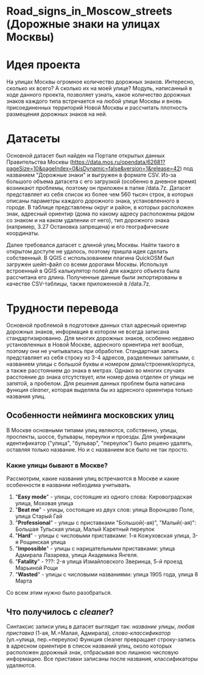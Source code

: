 # Road_signs_in_Moscow_streets (Дорожные знаки на улицах Москвы)
# Идея проекта
На улицах Москвы огромное количество дорожных знаков. Интересно, сколько их всего? А сколько их на моей улице? Модуль, написанный в ходе данного проекта, позволяет узнать, какое количество дорожных знаков каждого типа встречается на любой улице Москвы и вновь присоединенных территорий Новой Москвы и рассчитать плотность размещения дорожных знаков на ней.
# Датасеты

Основной датасет был найден на Портале открытых данных Правительства Москвы (https://data.mos.ru/opendata/62681?pageSize=10&pageIndex=0&isDynamic=false&version=1&release=42) под названием "Дорожные знаки" и выгружен в формате CSV. Из-за большого объема датасета с его загрузкой (особенно в дневное время) возникают проблемы, поэтому он приложен в папке /data.7z. Датасет представляет из себя список из более чем 560 тысяч строк, в которых описаны параметры каждого дорожного знака, установленного в городе. В таблице представлены округ и район, в которых расположен знак, адресный ориентир (дома по какому адресу расположены рядом со знаком и на каком удалении от него), тип дорожного знака (например, 3.27 Остановка запрещена) и его географические координаты. 

Далее требовался датасет с длиной улиц Москвы. Найти такого в открытом доступе не удалось, поэтому пришла идея сделать собственный. В QGIS с использованием плагина QuickOSM был загружен шейп-файл со всеми дорогами Москвы. Используя встроенный в QGIS калькулятор полей для каждого объекта была рассчитана его длина. Полученные данные были экпортированы в качестве CSV-таблицы, также приложенной в /data.7z.

# Трудности перевода
Основной проблемой в подготовке данных стал адресный ориентир дорожных знаков, информация в котором не всегда записана стандартизированно. Для многих дорожных знаков, особенно недавно установленных в Новой Москве, адресного ориентира нет вообще, поэтому они не учитывались при обработке. Стандартная запись представляет из себя строку из 3-4 адресов, разделенных запятыми, с названием улицы с большой буквы и номером дома/строения/корпуса, а также расстоянием до знака в метрах. Однако во многих случаях расстояние до знака отсутствует, или номер дома отделен от улицы не запятой, а пробелом. Для решения данных проблем была написана функция *cleaner*, которая выделяла бы из адресного ориентира только названия улиц.
## Особенности нейминга московских улиц
В Москве основными типами улиц являются, собственно, улицы, проспекты, шоссе, бульвары, переулки и проезды. Для унификации идентификатор ("улица", "бульвар", "переулок") было решено удалять, оставляя только название. Но и с названием все было не так просто. 
### Какие улицы бывают в Москве?
Рассмотрим, какие названия улиц встречаются в Москве и какие особенности в названии небходима учитывать.
1. "__Easy mode__" - улицы, состоящие из одного слова: Кировоградская улица, Моховая улица
2. "__Beat me__" - улицы, состоящие из двух слов: улица Воронцово Поле, улица Старый Гай
3. "__Professional__" - улицы с приставками "Большой(-ая)", "Малый(-ая)": Большая Тульская улица, Малый Каретный переулок
4. "__Hard__" - улицы с числовыми приставками: 1-я Кожуховская улица, 3-я Рощинская улица
5. "__Impossible__" - улицы с нарицательными приставками: улица Адмирала Лазарева, улица Академика Янгеля.
6. "__Fatality__" - ???: 2-я улица Измайловского Зверинца, 5-й проезд Марьиной Рощи
7. "__Wasted__" - улицы с числовыми названиями: улица 1905 года, улица 8 Марта
   
Со всем этим нужно было разобраться.

## Что получилось с *cleaner*?
Синтаксис записи улиц в датасет выглядит так: *название улицы*, *любая приставка* (1-ая, М.=Малая, Адмирала), *слово-классификатор* (ул.=улица, пер.=переулок)
Функция cleaner превращает строку-запись в адресном ориентире в список названий улиц, около которых расположен дорожный знак, отбрасывая всю лишнюю числовую информацию. Все приставки записаны после названия, классификаторы удаляются. 

